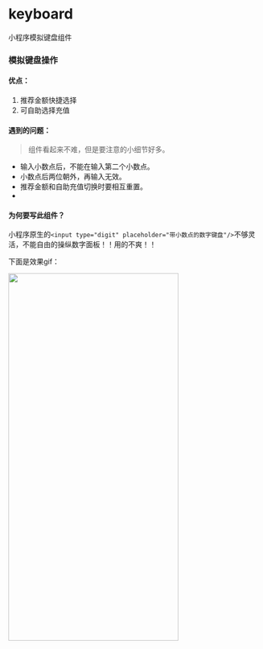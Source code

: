 # keyboard
小程序模拟键盘组件

### 模拟键盘操作

 #### 优点： 
 1. 推荐金额快捷选择
 2. 可自助选择充值
 

#### 遇到的问题：
> 组件看起来不难，但是要注意的小细节好多。

* 输入小数点后，不能在输入第二个小数点。
* 小数点后两位朝外，再输入无效。
* 推荐金额和自助充值切换时要相互重置。
* 

#### 为何要写此组件？

小程序原生的`<input type="digit" placeholder="带小数点的数字键盘"/>`不够灵活，不能自由的操纵数字面板！！用的不爽！！

下面是效果gif：

<image style="width: 338px;height: 731px" src="./keyboard.gif"></image>

